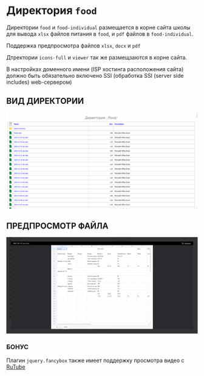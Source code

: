 # Директория `food`

Директории `food` и `food-individual` размещается в корне сайта школы для вывода `xlsx` файлов питания в `food`, и `pdf` файлов в `food-individual`.

Поддержка предпросмотра файлов `xlsx`, `docx` и `pdf`

Дтректории `icons-full` и `viewer` так же размещзаются в корне сайта.

В настройках доменного имени (ISP хостинга расположения сайта) должно быть обязательно включено SSI (обработка SSI (server side includes) web-сервером)

## ВИД ДИРЕКТОРИИ

![screenshot-0001.png](src/screenshot-0001.png)

## ПРЕДПРОСМОТР ФАЙЛА

![screenshot-0002.png](src/screenshot-0002.png)

### БОНУС

Плагин `jquery.fancybox` также имеет поддержку просмотра видео с [RuTube](https://rutube.ru/channel/25773334/videos/)
